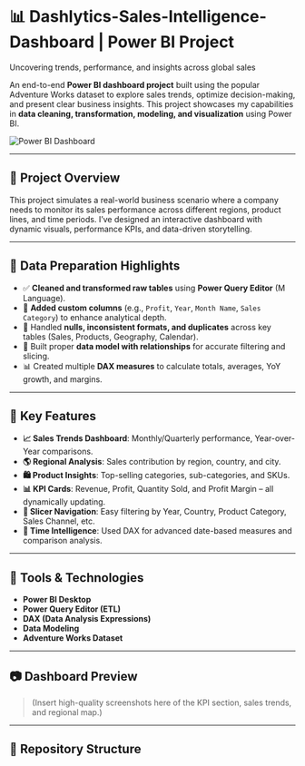 # 📊 Dashlytics-Sales-Intelligence-Dashboard | Power BI Project
Uncovering trends, performance, and insights across global sales

An end-to-end **Power BI dashboard project** built using the popular Adventure Works dataset to explore sales trends, optimize decision-making, and present clear business insights. This project showcases my capabilities in **data cleaning, transformation, modeling, and visualization** using Power BI.

![Power BI Dashboard](https://via.placeholder.com/900x450?text=Adventure+Works+Dashboard+Preview) <!-- Replace with actual screenshot -->

---

## 🚀 Project Overview

This project simulates a real-world business scenario where a company needs to monitor its sales performance across different regions, product lines, and time periods. I’ve designed an interactive dashboard with dynamic visuals, performance KPIs, and data-driven storytelling.

---

## 🧹 Data Preparation Highlights

- ✅ **Cleaned and transformed raw tables** using **Power Query Editor** (M Language).
- 🧮 **Added custom columns** (e.g., `Profit`, `Year`, `Month Name`, `Sales Category`) to enhance analytical depth.
- 🔄 Handled **nulls, inconsistent formats, and duplicates** across key tables (Sales, Products, Geography, Calendar).
- 🔗 Built proper **data model with relationships** for accurate filtering and slicing.
- 📊 Created multiple **DAX measures** to calculate totals, averages, YoY growth, and margins.

---

## 📌 Key Features

- **📈 Sales Trends Dashboard**: Monthly/Quarterly performance, Year-over-Year comparisons.
- **🌎 Regional Analysis**: Sales contribution by region, country, and city.
- **🛍️ Product Insights**: Top-selling categories, sub-categories, and SKUs.
- **📊 KPI Cards**: Revenue, Profit, Quantity Sold, and Profit Margin – all dynamically updating.
- **🧭 Slicer Navigation**: Easy filtering by Year, Country, Product Category, Sales Channel, etc.
- **📅 Time Intelligence**: Used DAX for advanced date-based measures and comparison analysis.

---

## 🧰 Tools & Technologies

- **Power BI Desktop**
- **Power Query Editor (ETL)**
- **DAX (Data Analysis Expressions)**
- **Data Modeling**
- **Adventure Works Dataset**

---

## 📷 Dashboard Preview

> (Insert high-quality screenshots here of the KPI section, sales trends, and regional map.)

---

## 📂 Repository Structure


